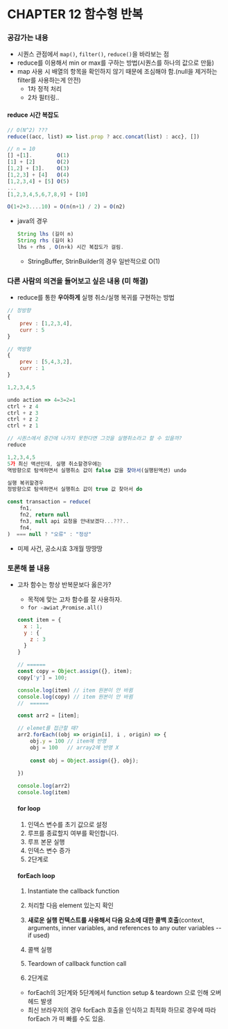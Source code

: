 # CHAPTER 12 함수형 반복

### 공감가는 내용

- 시퀀스 관점에서 `map()`, `filter()`, `reduce()`을 바라보는 점
- reduce를 이용해서 min or max를 구하는 방법(시퀀스를 하나의 값으로 만듦)
- map 사용 시 배열의 항목을 확인하지 않기 때문에 조심해야 함.(null을 제거하는 filter를 사용하는게 안전)
    - 1차 정적 처리
    - 2차 필터링..

<h4>reduce 시간 복잡도</h4>

```jsx
// O(N^2) ???
reduce((acc, list) => list.prop ? acc.concat(list) : acc}, [])

// n = 10
[] +[1].        O(1)
[1] + [2]       O(2)
[1,2] + [3].    O(3)
[1,2,3] + [4]   O(4)
[1,2,3,4] + [5] O(5)
...
[1,2,3,4,5,6,7,8,9] + [10]

O(1+2+3....10) = O(n(n+1) / 2) = O(n2)
```

- java의 경우
  
    ```jsx
    String lhs (길이 n)
    String rhs (길이 k)
    lhs + rhs , O(n+k) 시간 복잡도가 걸림.
    ```
    
    - StringBuffer, StrinBuilder의 경우 일반적으로 O(1)

### **다른 사람의 의견을 들어보고 싶은 내용** (미 해결)

- reduce를 통한 **우아하게** 실행 취소/실행 복귀를 구현하는 방법

```jsx
// 정방향
{
	prev : [1,2,3,4],
	curr : 5
}

// 역방향
{
	prev : [5,4,3,2],
	curr : 1
}

1,2,3,4,5

undo action => 4=3=2=1 
ctrl + z 4
ctrl + z 3
ctrl + z 2
ctrl + z 1

// 시퀀스에서 중간에 나가지 못한다면 그것을 실행취소라고 할 수 있을까?
reduce 

1,2,3,4,5 
5가 최신 액션인데, 실행 취소할경우에는 
역방향으로 탐색하면서 실행취소 값이 false 값을 찾아서(실행된액션) undo

실행 복귀할경우
정방향으로 탐색하면서 실행취소 값이 true 값 찾아서 do

const transaction = reduce(
	fn1,  
	fn2, return null
	fn3, null api 요청을 안내보겠다...???..
	fn4,
)  === null ? "오류" : "정상"
```

- 미제 사건, 공소시효 3개월 땅땅땅

### **토론해 볼 내용**

- 고차 함수는 항상 반복문보다 옳은가?
    - 목적에 맞는 고차 함수를 잘 사용하자.
    - `for -awiat` ,`Promise.all()`

    ```jsx
    const item = {
      x : 1,
      y : {
        z : 3
      }
    }
    
    // ======
    const copy = Object.assign({}, item);
    copy['y'] = 100;
    
    console.log(item) // item 원본이 안 바뀜
    console.log(copy) // item 원본이 안 바뀜
    //  ======
    
    const arr2 = [item];
    
    // elemet를 접근할 때?
    arr2.forEach((obj => origin[i], i , origin) => {
    	obj.y = 100 // item에 반영
    	obj = 100   // array2에 반영 X
    	
    	const obj = Object.assign({}, obj);
    	
    })
    
    console.log(arr2) 
    console.log(item)
    ```

    <h4>for loop</h4>

    1. 인덱스 변수를 초기 값으로 설정
    2. 루프를 종료할지 여부를 확인합니다.
    3. 루프 본문 실행
    4. 인덱스 변수 증가
    5. 2단계로

    <h4>forEach loop</h4>

    1. Instantiate the callback function

    2. 처리할 다음 element 있는지 확인

    3. **새로운 실행 컨텍스트를 사용해서 다음 요소에 대한 콜백 호출**(context, arguments, inner variables, and references to any outer variables -- if used)

    4. 콜백 실행

    5. Teardown of callback function call

    6. 2단계로

       

    - forEach의 3단계와 5단계에서 function setup & teardown 으로 인해 오버헤드 발생
    - 최신 브라우저의 경우 forEach 호출을 인식하고 최적화 하므로 경우에 따라 forEach 가 떠 빠를 수도 있음.

